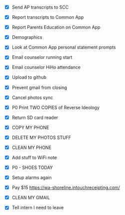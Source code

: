 - [x] Send AP transcripts to SCC
- [x] Report transcripts to Common App
- [x] Report Parents Education on Common App
- [x] Demographics
- [x] Look at Common App personal statement prompts
- [x] Email counselor running start
- [x] Email counselor HiHo attendance
- [x] Upload to github

- [x] Prevent gmail from closing
- [x] Cancel photos sync
- [x] P0 Print TWO COPIES of Reverse Ideology
- [x] Return SD card reader
- [x] COPY MY PHONE
- [x] DELETE MY PHOTOS STUFF
- [x] CLEAN MY PHONE
- [x] Add stuff to WiFi note
- [x] P0 - SHOES TODAY
- [x] Setup alarms again
- [x] Pay $15 https://wa-shoreline.intouchreceipting.com/
- [x] CLEAN MY GMAIL
- [x] Tell intern I need to leave